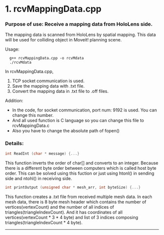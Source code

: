 # 1. rcvMappingData.cpp

### Purpose of use: Receive a mapping data from HoloLens side.

The mapping data is scanned from HoloLens by spatial mapping. This data will be used for colliding object in Moveit! planning scene.

Usage:
```
  g++ rcvMappingData.cpp -o rcvMdata
  ./rcvMdata
```
In rcvMappingData.cpp, 
1. TCP socket communication is used.
2. Save the mapping data with .txt file.
3. Convert the mapping data in .txt file to .off files.

Addition:

+ In the code, for socket communication, port num: 9192 is used. You can change this number.
+ And all used function is C language so you can change this file to rcvMappingData.c
+ Also you have to change the absolute path of fopen()

### Details:
```C
int ReadInt (char * message) {...}
```
This function inverts the order of char[] and converts to an integer. Because there is a different byte order between computers which is called host byte order. This can be solved using this fuction or just using htonl() in sending side and ntohl() in receiving side.
```C
int printOutput (unsigned char * mesh_arr, int byteSize) {...}
```
This function creates a .txt file from received multiple mesh data. In each mesh data, there is 8 byte mesh header which contains the number of vertices(vertexCount) and the number of all indices of triangles(triangleIndexCount). And it has coordinates of all vertices(vertexCount * 3 * 4 byte) and list of 3 indices composing triangles(triangleIndexCount * 4 byte).

------------
